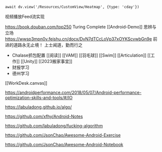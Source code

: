 
```dataviewjs
await dv.view('/Resources/CustomView/Heatmap', {type: 'cday'})

```



视频播放Feed流实现

https://book.douban.com/top250
Turing Complete
[[Android-Demo]]
思辨与立场
https://wwsp3mpn0v.feishu.cn/docx/DvN7dTCcLoVp37xOYKScvwbGn9e
前进的道路永无止境！
上士闻道，勤而行之
- Chalase抓包配置
[[阅读]]
[[VAM]]
[[羽毛球]]
[[Swim]]
[[Articulation]]
[[工作]]
[[Unity]]
[[2023搬家事宜]]
- 财报学习
- 德州学习

[[WorkDesk.canvas]]

https://androidperformance.com/2018/05/07/Android-performance-optimization-skills-and-tools/#/IO

<https://labuladong.github.io/algo/>

<https://github.com/xfhy/Android-Notes>

<https://github.com/labuladong/fucking-algorithm>


<https://github.com/JsonChao/Awesome-Android-Exercise>

https://github.com/JsonChao/Awesome-Android-Notebook



